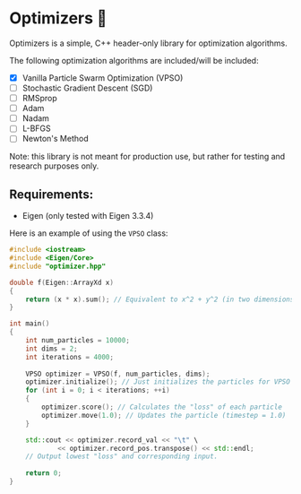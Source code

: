 # Optimizers 👀

Optimizers is a simple, C++ header-only library for optimization algorithms.

The following optimization algorithms are included/will be included:

 - [x] Vanilla Particle Swarm Optimization (VPSO)
 - [ ] Stochastic Gradient Descent (SGD)
 - [ ] RMSprop
 - [ ] Adam
 - [ ] Nadam
 - [ ] L-BFGS
 - [ ] Newton's Method

Note: this library is not meant for production use, but rather for testing and research purposes only.


## Requirements:
 - Eigen (only tested with Eigen 3.3.4)


Here is an example of using the `VPSO` class:

```c++
#include <iostream>
#include <Eigen/Core>
#include "optimizer.hpp"

double f(Eigen::ArrayXd x)
{
    return (x * x).sum(); // Equivalent to x^2 + y^2 (in two dimensions)
}

int main()
{
    int num_particles = 10000;
    int dims = 2;
    int iterations = 4000;
    
    VPSO optimizer = VPSO(f, num_particles, dims);
    optimizer.initialize(); // Just initializes the particles for VPSO
    for (int i = 0; i < iterations; ++i)
    {
        optimizer.score(); // Calculates the "loss" of each particle
        optimizer.move(1.0); // Updates the particle (timestep = 1.0)
    }

    std::cout << optimizer.record_val << "\t" \
            << optimizer.record_pos.transpose() << std::endl; 
    // Output lowest "loss" and corresponding input.
    
    return 0;
}
```